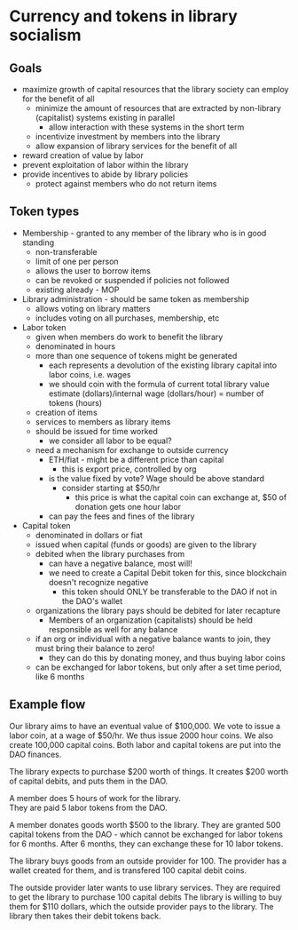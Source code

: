 # Currency and tokens in library socialism

## Goals
- maximize growth of capital resources that the library society can employ for the benefit of all
  - minimize the amount of resources that are extracted by non-library (capitalist) systems existing in parallel
    - allow interaction with these systems in the short term
  - incentivize investment by members into the library
  - allow expansion of library services for the benefit of all
- reward creation of value by labor 
- prevent exploitation of labor within the library
- provide incentives to abide by library policies
  - protect against members who do not return items

## Token types
- Membership - granted to any member of the library who is in good standing
  - non-transferable
  - limit of one per person
  - allows the user to borrow items
  - can be revoked or suspended if policies not followed
  - existing already - MOP
- Library administration - should be same token as membership
  - allows voting on library matters
  - includes voting on all purchases, membership, etc
- Labor token
  - given when members do work to benefit the library
  - denominated in hours
  - more than one sequence of tokens might be generated
    - each represents a devolution of the existing library capital into labor coins, i.e. wages
    - we should coin with the formula of current total library value estimate (dollars)/internal wage (dollars/hour) = number of tokens (hours)
  - creation of items
  - services to members as library items
  - should be issued for time worked 
    - we consider all labor to be equal?
  - need a mechanism for exchange to outside currency
    - ETH/fiat - might be a different price than capital
        - this is export price, controlled by org
    - is the value fixed by vote?  Wage should be above standard
      - consider starting at $50/hr
        - this price is what the capital coin can exchange at, $50 of donation gets one hour labor
    - can pay the fees and fines of the library
- Capital token
  - denominated in dollars or fiat
  - issued when capital (funds or goods) are given to the library
  - debited when the library purchases from
    - can have a negative balance, most will!
    - we need to create a Capital Debit token for this, since blockchain doesn't recognize negative
        - this token should ONLY be transferable to the DAO if not in the DAO's wallet
  - organizations the library pays should be debited for later recapture
    - Members of an organization (capitalists) should be held responsible as well for any balance
  - if an org or individual with a negative balance wants to join, they must bring their balance to zero!
    - they can do this by donating money, and thus buying labor coins
  - can be exchanged for labor tokens, but only after a set time period, like 6 months
  
## Example flow
Our library aims to have an eventual value of $100,000.
We vote to issue a labor coin, at a wage of $50/hr.  We thus issue 2000 hour coins.
We also create 100,000 capital coins.
Both labor and capital tokens are put into the DAO finances.

The library expects to purchase $200 worth of things.
It creates $200 worth of capital debits, and puts them in the DAO.

A member does 5 hours of work for the library.  
They are paid 5 labor tokens from the DAO.

A member donates goods worth $500 to the library.
They are granted 500 capital tokens from the DAO - which cannot be exchanged for labor tokens for 6 months.
After 6 months, they can exchange these for 10 labor tokens.

The library buys goods from an outside provider for 100.
The provider has a wallet created for them, and is transfered 100 capital debit coins.

The outside provider later wants to use library services.
They are required to get the library to purchase 100 capital debits
The library is willing to buy them for $110 dollars, which the outside provider pays to the library.
The library then takes their debit tokens back.


